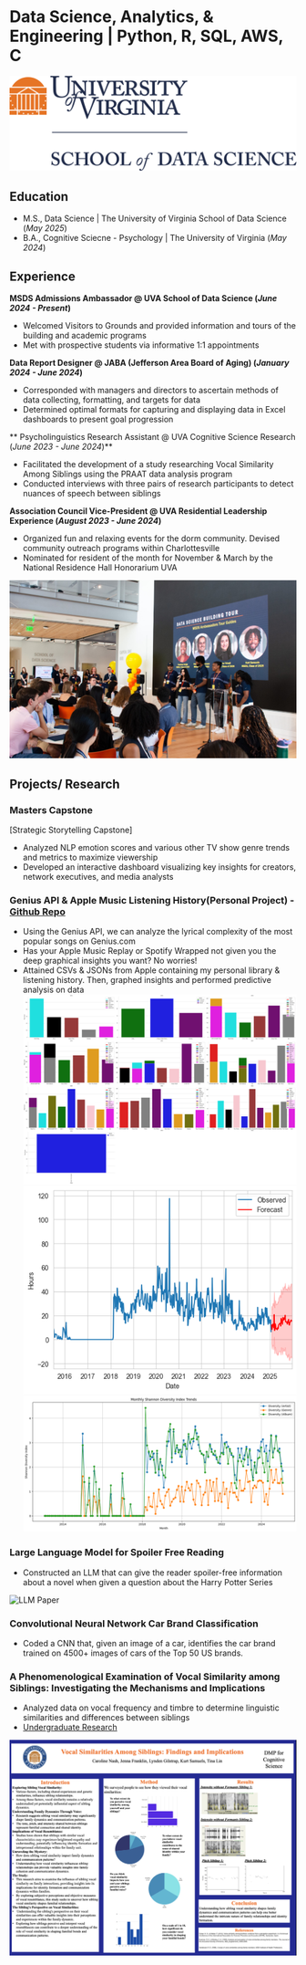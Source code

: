 # Data Science, Analytics, & Engineering  | Python, R, SQL, AWS, C
![SDS](/assets/SDSVLogo.png)

## Education
- M.S., Data Science	| The University of Virginia School of Data Science (_May 2025_)
- B.A., Cognitive Sciecne - Psychology | The University of Virginia (_May 2024_)

## Experience
**MSDS Admissions Ambassador @ UVA School of Data Science (_June 2024 - Present_)**
- Welcomed Visitors to Grounds and provided information and tours of the building and academic programs
- Met with prospective students via informative 1:1 appointments

**Data Report Designer @ JABA (Jefferson Area Board of Aging) (_January 2024 - June 2024_)**
- Corresponded with managers and directors to ascertain methods of data collecting, formatting, and targets for data
- Determined optimal formats for capturing and displaying data in Excel dashboards to present goal progression

** Psycholinguistics Research Assistant @ UVA Cognitive Science Research (_June 2023 - June 2024_)**
- Facilitated the development of a study researching Vocal Similarity Among Siblings using the PRAAT data analysis program
- Conducted interviews with three pairs of research participants to detect nuances of speech between siblings

**Association Council Vice-President @ UVA Residential Leadership Experience (_August 2023 - June 2024_)**
- Organized fun and relaxing events for the dorm community. Devised community outreach programs within Charlottesville
- Nominated for resident of the month for November & March by the National Residence Hall Honorarium UVA

 ![Ambassador](/assets/bsdsO.JPEG)

## Projects/ Research
### Masters Capstone
[Strategic Storytelling Capstone]
- Analyzed NLP emotion scores and various other TV show genre trends and metrics to maximize viewership
- Developed an interactive dashboard visualizing key insights for creators, network executives, and media analysts
### Genius API & Apple Music Listening History(Personal Project) - [Github Repo](https://github.com/kurt-jr/Genius)
- Using the Genius API, we can analyze the lyrical complexity of the most popular songs on Genius.com
- Has your Apple Music Replay or Spotify Wrapped not given you the deep graphical insights you want? No worries!
- Attained CSVs & JSONs from Apple containing my personal library & listening history. Then, graphed insights and performed predictive analysis on data
  ![artistMonthly](/assets/artistMonthly.png) ![Forecast](/assets/forecast.png) ![Diversity Chart](/assets/diversityChart.png)

### Large Language Model for Spoiler Free Reading 
- Constructed an LLM that can give the reader spoiler-free information about a novel when given a question about the Harry Potter Series

![LLM Paper](/assets/Spoiler_FreeLLMs)
### Convolutional Neural Network Car Brand Classification 
- Coded a CNN that, given an image of a car, identifies the car brand trained on 4500+ images of cars of the Top 50 US brands.

### A Phenomenological Examination of Vocal Similarity among Siblings: Investigating the Mechanisms and Implications
- Analyzed data on vocal frequency and timbre to determine linguistic similarities and differences between siblings
- [Undergraduate Research](https://ftl4n1.wixsite.com/lonckelab/vocal-similarity-among-siblings)
  
![CogSci Poster](/assets/poster.png)

